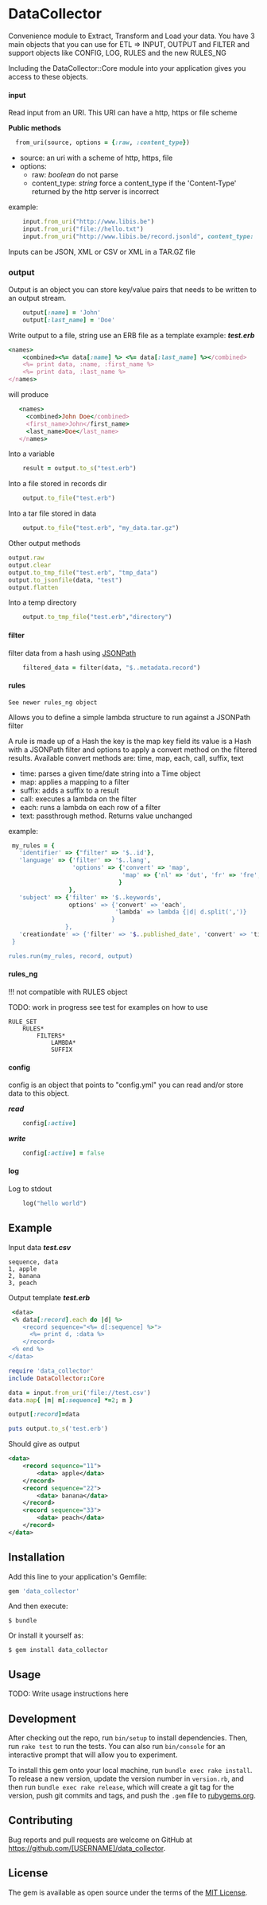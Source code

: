 # DataCollector
Convenience module to Extract, Transform and Load your data.
You have 3 main objects that you can use for ETL => INPUT, OUTPUT and FILTER
and support objects like CONFIG, LOG, RULES and the new RULES_NG

Including the DataCollector::Core module into your application gives you access to these objects.
 

#### input    
Read input from an URI. This URI can have a http, https or file scheme

**Public methods**
```ruby
  from_uri(source, options = {:raw, :content_type})
```
- source: an uri with a scheme of http, https, file
- options:
    - raw: _boolean_ do not parse
    - content_type: _string_ force a content_type if the 'Content-Type' returned by the http server is incorrect 

example:
```ruby  
    input.from_uri("http://www.libis.be")
    input.from_uri("file://hello.txt")
    input.from_uri("http://www.libis.be/record.jsonld", content_type: 'application/ld+json')
```




Inputs can be JSON, XML or CSV or XML in a TAR.GZ file

 ### output 
Output is an object you can store key/value pairs that needs to be written to an output stream.  
```ruby  
    output[:name] = 'John'
    output[:last_name] = 'Doe'
```    

Write output to a file, string use an ERB file as a template
example:
___test.erb___
```ruby
<names>
    <combined><%= data[:name] %> <%= data[:last_name] %></combined>
    <%= print data, :name, :first_name %>
    <%= print data, :last_name %>
</names>
```
will produce
```ruby
   <names>
     <combined>John Doe</combined>
     <first_name>John</first_name>
     <last_name>Doe</last_name>
   </names>
```

Into a variable
```ruby
    result = output.to_s("test.erb")
```  

Into a file stored in records dir
```ruby
    output.to_file("test.erb")
``` 

Into a tar file stored in data
```ruby
    output.to_file("test.erb", "my_data.tar.gz")
```    

Other output methods
```ruby
output.raw
output.clear
output.to_tmp_file("test.erb", "tmp_data")
output.to_jsonfile(data, "test")
output.flatten
```

Into a temp directory
```ruby
    output.to_tmp_file("test.erb","directory")
```    
   
#### filter
filter data from a hash using [JSONPath](http://goessner.net/articles/JsonPath/index.html)

```ruby
    filtered_data = filter(data, "$..metadata.record")
```

#### rules
    See newer rules_ng object
Allows you to define a simple lambda structure to run against a JSONPath filter

A rule is made up of a Hash the key is the map key field its value is a Hash with a JSONPath filter and options to apply a convert method on the filtered results.
Available convert methods are: time, map, each, call, suffix, text
  - time: parses a given time/date string into a Time object
  - map: applies a mapping to a filter
  - suffix: adds a suffix to a result
  - call: executes a lambda on the filter
  - each: runs a lambda on each row of a filter
  - text: passthrough method. Returns value unchanged

 example:
```ruby 
 my_rules = {
   'identifier' => {"filter" => '$..id'},
   'language' => {'filter' => '$..lang',
                  'options' => {'convert' => 'map',
                                'map' => {'nl' => 'dut', 'fr' => 'fre', 'de' => 'ger', 'en' => 'eng'}
                               }
                 },
   'subject' => {'filter' => '$..keywords',
                 options' => {'convert' => 'each',
                              'lambda' => lambda {|d| d.split(',')}
                             }
                },
   'creationdate' => {'filter' => '$..published_date', 'convert' => 'time'}
 }

rules.run(my_rules, record, output)
```    

#### rules_ng
!!! not compatible with RULES object

TODO: work in progress see test for examples on how to use

```
RULE_SET
    RULES*
        FILTERS*
            LAMBDA*
            SUFFIX
```

#### config
config is an object that points to "config.yml" you can read and/or store data to this object.

___read___    
```ruby
    config[:active]
```    
___write___
```ruby
    config[:active] = false
```    
#### log
Log to stdout
```ruby
    log("hello world")
```


## Example
Input data ___test.csv___
```csv
sequence, data
1, apple
2, banana
3, peach
```

Output template ___test.erb___
```ruby
 <data>
 <% data[:record].each do |d| %>
    <record sequence="<%= d[:sequence] %>">
      <%= print d, :data %>
    </record>
 <% end %>
</data>
```

```ruby
require 'data_collector'
include DataCollector::Core

data = input.from_uri('file://test.csv')
data.map{ |m| m[:sequence] *=2; m }

output[:record]=data

puts output.to_s('test.erb')
```

Should give as output
```xml
<data>
    <record sequence="11">
        <data> apple</data>    
    </record>
    <record sequence="22">
        <data> banana</data>    
    </record>
    <record sequence="33">
        <data> peach</data>    
    </record>
</data>
```


## Installation

Add this line to your application's Gemfile:

```ruby
gem 'data_collector'
```

And then execute:

    $ bundle

Or install it yourself as:

    $ gem install data_collector

## Usage

TODO: Write usage instructions here

## Development

After checking out the repo, run `bin/setup` to install dependencies. Then, run `rake test` to run the tests. You can also run `bin/console` for an interactive prompt that will allow you to experiment.

To install this gem onto your local machine, run `bundle exec rake install`. To release a new version, update the version number in `version.rb`, and then run `bundle exec rake release`, which will create a git tag for the version, push git commits and tags, and push the `.gem` file to [rubygems.org](https://rubygems.org).

## Contributing

Bug reports and pull requests are welcome on GitHub at https://github.com/[USERNAME]/data_collector.

## License

The gem is available as open source under the terms of the [MIT License](https://opensource.org/licenses/MIT).
